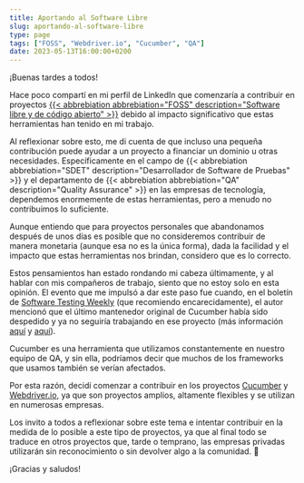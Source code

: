 ```yaml
---
title: Aportando al Software Libre
slug: aportando-al-software-libre
type: page
tags: ["FOSS", "Webdriver.io", "Cucumber", "QA"]
date: 2023-05-13T16:00:00+0200
---
```


¡Buenas tardes a todos!

Hace poco compartí en mi perfil de LinkedIn que comenzaría a contribuir en proyectos [{{< abbrebiation abbrebiation="FOSS" description="Software libre y de código abierto" >}}](https://es.wikipedia.org/wiki/Software_libre_y_de_código_abierto) debido al impacto significativo que estas herramientas han tenido en mi trabajo.

Al reflexionar sobre esto, me di cuenta de que incluso una pequeña contribución puede ayudar a un proyecto a financiar un dominio u otras necesidades. Específicamente en el campo de {{< abbrebiation abbrebiation="SDET" description="Desarrollador de Software de Pruebas" >}} y el departamento de {{< abbrebiation abbrebiation="QA" description="Quality Assurance" >}} en las empresas de tecnología, dependemos enormemente de estas herramientas, pero a menudo no contribuimos lo suficiente.

Aunque entiendo que para proyectos personales que abandonamos después de unos días es posible que no consideremos contribuir de manera monetaria (aunque esa no es la única forma), dada la facilidad y el impacto que estas herramientas nos brindan, considero que es lo correcto.

Estos pensamientos han estado rondando mi cabeza últimamente, y al hablar con mis compañeros de trabajo, siento que no estoy solo en esta opinión. El evento que me impulsó a dar este paso fue cuando, en el boletín de [Software Testing Weekly](https://softwaretestingweekly.com) (que recomiendo encarecidamente), el autor mencionó que el último mantenedor original de Cucumber había sido despedido y ya no seguiría trabajando en ese proyecto (más información [aquí](https://softwaretestingweekly.com/issues/166) y [aquí](https://mattwynne.net/new-beginning)).

Cucumber es una herramienta que utilizamos constantemente en nuestro equipo de QA, y sin ella, podríamos decir que muchos de los frameworks que usamos también se verían afectados.

Por esta razón, decidí comenzar a contribuir en los proyectos [Cucumber](https://cucumber.io) y [Webdriver.io](https://webdriver.io), ya que son proyectos amplios, altamente flexibles y se utilizan en numerosas empresas.

Los invito a todos a reflexionar sobre este tema e intentar contribuir en la medida de lo posible a este tipo de proyectos, ya que al final todo se traduce en otros proyectos que, tarde o temprano, las empresas privadas utilizarán sin reconocimiento o sin devolver algo a la comunidad. 🥺

¡Gracias y saludos!
